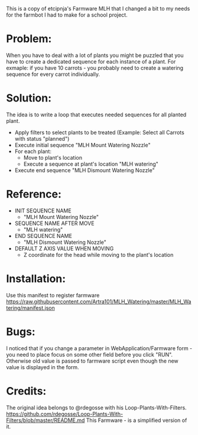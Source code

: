 This is a copy of etcipnja's Farmware MLH that I changed a bit to my needs for the farmbot I had to make for a school project.
# Problem:

When you have to deal with a lot of plants you might be puzzled that you have to create a dedicated sequence for each
instance of a plant. For exmaple: if you have 10 carrots - you probably need to create a watering sequence for every carrot
individually.

# Solution:

The idea is to write a loop that executes needed sequences for all planted plant.
- Apply filters to select plants to be treated       		(Example: Select all Carrots with status "planned")
- Execute initial sequence                                  "MLH Mount Watering Nozzle"
- For each plant:
    - Move to plant's location
    - Execute a sequence at plant's location                "MLH watering"
- Execute end sequence                                      "MLH Dismount Watering Nozzle"

# Reference:

- INIT SEQUENCE NAME
    - "MLH Mount Watering Nozzle"
- SEQUENCE NAME AFTER MOVE
    - "MLH watering"
- END SEQUENCE NAME
    - "MLH Dismount Watering Nozzle"
- DEFAULT Z AXIS VALUE WHEN MOVING
    - Z coordinate for the head while moving to the plant's location


# Installation:

Use this manifest to register farmware
https://raw.githubusercontent.com/Artra101/MLH_Watering/master/MLH_Watering/manifest.json

# Bugs:

I noticed that if you change a parameter in WebApplication/Farmware form - you need to place focus on some other
field before you click "RUN". Otherwise old value is  passed to farmware script even though the new value
is displayed in the form.


# Credits:

The original idea belongs to @rdegosse with his Loop-Plants-With-Filters. https://github.com/rdegosse/Loop-Plants-With-Filters/blob/master/README.md
This Farmware - is a simplified version of it.



